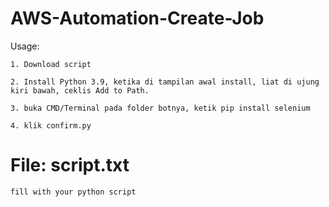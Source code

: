 # AWS-Automation-Create-Job
 
Usage:

    1. Download script

    2. Install Python 3.9, ketika di tampilan awal install, liat di ujung kiri bawah, ceklis Add to Path. 
 
    3. buka CMD/Terminal pada folder botnya, ketik pip install selenium
    
    4. klik confirm.py
    

# File: script.txt 
  
    fill with your python script
